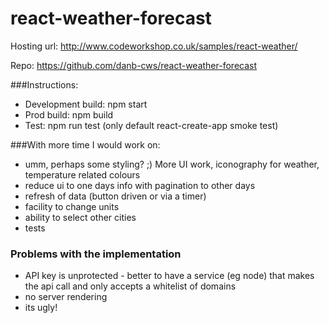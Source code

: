 # react-weather-forecast

Hosting url: http://www.codeworkshop.co.uk/samples/react-weather/

Repo: https://github.com/danb-cws/react-weather-forecast

###Instructions:
* Development build: npm start
* Prod build: npm build
* Test: npm run test (only default react-create-app smoke test)

###With more time I would work on:
* umm, perhaps some styling? ;) More UI work, iconography for weather, temperature related colours
* reduce ui to one days info with pagination to other days
* refresh of data (button driven or via a timer)
* facility to change units
* ability to select other cities
* tests

### Problems with the implementation
* API key is unprotected - better to have a service (eg node) that makes the api call and only accepts a whitelist of domains
* no server rendering
* its ugly!